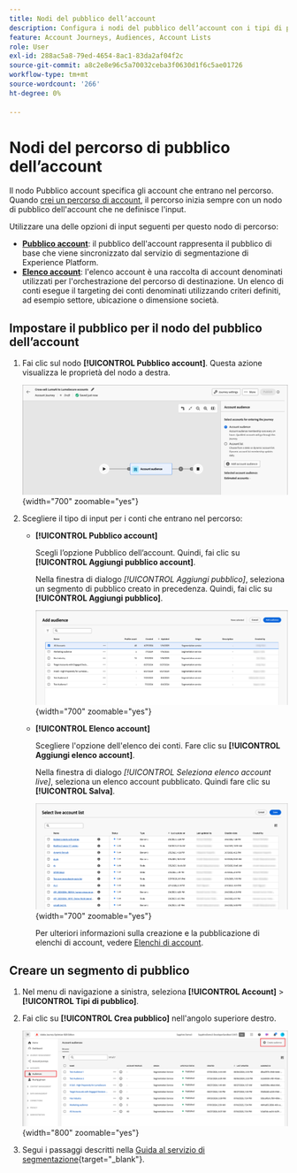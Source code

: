 ```yaml
---
title: Nodi del pubblico dell’account
description: Configura i nodi del pubblico dell’account con i tipi di pubblico dell’account o gli elenchi di account per definire punti di ingresso di percorso per l’orchestrazione mirata in Journey Optimizer B2B edition.
feature: Account Journeys, Audiences, Account Lists
role: User
exl-id: 288ac5a8-79ed-4654-8ac1-83da2af04f2c
source-git-commit: a8c2e8e96c5a70032ceba3f0630d1f6c5ae01726
workflow-type: tm+mt
source-wordcount: '266'
ht-degree: 0%

---
```



# Nodi del percorso di pubblico dell’account

Il nodo Pubblico account specifica gli account che entrano nel percorso. Quando [crei un percorso di account](./journey-overview.md#create-an-account-journey), il percorso inizia sempre con un nodo di pubblico dell&#39;account che ne definisce l&#39;input.

Utilizzare una delle opzioni di input seguenti per questo nodo di percorso:

* **[Pubblico account](../audiences/account-audience-overview.md)**: il pubblico dell&#39;account rappresenta il pubblico di base che viene sincronizzato dal servizio di segmentazione di Experience Platform.
* **[Elenco account](../accounts/account-lists.md)**: l&#39;elenco account è una raccolta di account denominati utilizzati per l&#39;orchestrazione del percorso di destinazione. Un elenco di conti esegue il targeting dei conti denominati utilizzando criteri definiti, ad esempio settore, ubicazione o dimensione società.

## Impostare il pubblico per il nodo del pubblico dell’account

1. Fai clic sul nodo **[!UICONTROL Pubblico account]**. Questa azione visualizza le proprietà del nodo a destra.

   ![Nodo percorso di destinatari account](./assets/account-journey-account-audience-node.png){width="700" zoomable="yes"}

1. Scegliere il tipo di input per i conti che entrano nel percorso:

   * **[!UICONTROL Pubblico account]**

     Scegli l’opzione Pubblico dell’account. Quindi, fai clic su **[!UICONTROL Aggiungi pubblico account]**.

     Nella finestra di dialogo _[!UICONTROL Aggiungi pubblico]_, seleziona un segmento di pubblico creato in precedenza. Quindi, fai clic su **[!UICONTROL Aggiungi pubblico]**.

     ![Selezionare un segmento di pubblico per il nodo](./assets/node-audience-add-dialog.png){width="700" zoomable="yes"}

   * **[!UICONTROL Elenco account]**

     Scegliere l&#39;opzione dell&#39;elenco dei conti. Fare clic su **[!UICONTROL Aggiungi elenco account]**.

     Nella finestra di dialogo _[!UICONTROL Seleziona elenco account live]_, seleziona un elenco account pubblicato. Quindi fare clic su **[!UICONTROL Salva]**.

     ![Seleziona un elenco di account live per il nodo](./assets/account-journey-account-audience-select-account-list.png){width="700" zoomable="yes"}

     Per ulteriori informazioni sulla creazione e la pubblicazione di elenchi di account, vedere [Elenchi di account](../accounts/account-lists.md).

## Creare un segmento di pubblico

1. Nel menu di navigazione a sinistra, seleziona **[!UICONTROL Account]** > **[!UICONTROL Tipi di pubblico]**.

1. Fai clic su **[!UICONTROL Crea pubblico]** nell&#39;angolo superiore destro.

   ![Crea un segmento di pubblico](./assets/audiences-list-create.png){width="800" zoomable="yes"}

1. Segui i passaggi descritti nella [Guida al servizio di segmentazione](https://experienceleague.adobe.com/it/docs/experience-platform/segmentation/types/account-audiences){target="_blank"}.
